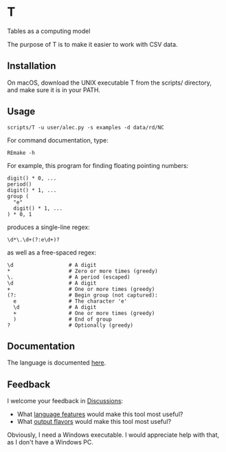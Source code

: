 # T

Tables as a computing model

The purpose of T is to make it easier to work with CSV data.

## Installation

On macOS, download the UNIX executable T from the scripts/ directory, and
make sure it is in your PATH.

## Usage

```
scripts/T -u user/alec.py -s examples -d data/rd/NC
```

For command documentation, type:

```
REmake -h
```

For example, this program for finding floating pointing numbers:

```
digit() * 0, ...
period()
digit() * 1, ...
group (
  "e"
  digit() * 1, ...
) * 0, 1
```

produces a single-line regex: 

```
\d*\.\d+(?:e\d+)?
```

as well as a free-spaced regex:

```
\d                  # A digit
*                   # Zero or more times (greedy)
\.                  # A period (escaped)
\d                  # A digit
+                   # One or more times (greedy)
(?:                 # Begin group (not captured):
  e                 # The character 'e'
  \d                # A digit
  +                 # One or more times (greedy)
  )                 # End of group
?                   # Optionally (greedy)
```

## Documentation

The language is documented [here](https://alecramsay.github.io/REmake/).

## Feedback

I welcome your feedback in [Discussions](https://github.com/alecramsay/REmake/discussions):

- What [language features](https://github.com/alecramsay/REmake/discussions/categories/features) would make this tool most useful?
- What [output flavors](https://github.com/alecramsay/REmake/discussions/categories/flavors) would make this tool most useful?

Obviously, I need a Windows executable. 
I would appreciate help with that, as I don't have a Windows PC.
